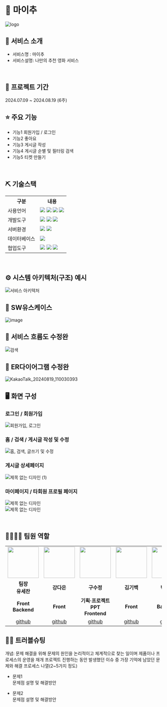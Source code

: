 # 💙 마이추
![logo](https://github.com/user-attachments/assets/2e5dc4fa-c345-42c8-ac92-b6891d2fcbfb)


## 👀 서비스 소개
* 서비스명 : 마이추
* 서비스설명: 나만의 추천 영화 서비스
<br>

## 📅 프로젝트 기간
2024.07.09 ~ 2024.08.19 (6주)
<br>

## ⭐ 주요 기능
* 기능1 회원가입 / 로그인
* 기능2 좋아요
* 기능3 게시글 작성
* 기능4 게시글 순별 및 필터링 검색 
* 기능5 티켓 만들기
<br>

## ⛏ 기술스택
<table>
    <tr>
        <th>구분</th>
        <th>내용</th>
    </tr>
    <tr>
        <td>사용언어</td>
        <td>
            <img src="https://img.shields.io/badge/Java-007396?style=for-the-badge&logo=java&logoColor=white"/>
            <img src="https://img.shields.io/badge/HTML5-E34F26?style=for-the-badge&logo=HTML5&logoColor=white"/>
            <img src="https://img.shields.io/badge/CSS3-1572B6?style=for-the-badge&logo=CSS3&logoColor=white"/>
            <img src="https://img.shields.io/badge/JavaScript-F7DF1E?style=for-the-badge&logo=JavaScript&logoColor=white"/>
        </td>
    </tr>
    <tr>
        <td>개발도구</td>
        <td>
            <img src="https://img.shields.io/badge/Eclipse-2C2255?style=for-the-badge&logo=Eclipse&logoColor=white"/>
            <img src="https://img.shields.io/badge/Visual_Studio_Code-0078D4?style=for-the-badge&logo=visual%20studio%20code&logoColor=white"/>
            <img src="https://img.shields.io/badge/Figma-F24E1E?style=for-the-badge&logo=figma&logoColor=white"/>
        </td>
    </tr>
    <tr>
        <td>서버환경</td>
        <td>
            <img src="https://img.shields.io/badge/Apache Tomcat-D22128?style=for-the-badge&logo=ApacheTomcat&logoColor=white"/>
            <img src="https://img.shields.io/badge/Spring_Boot-6DB33F?style=for-the-badge&logo=spring-boot&logoColor=white"/>
        </td>
    </tr>
    <tr>
        <td>데이터베이스</td>
        <td>
            <img src="https://img.shields.io/badge/MySQL-4479A1?style=for-the-badge&logo=MySQL&logoColor=white"/> 
        </td>
    </tr>
    <tr>
        <td>협업도구</td>
        <td>
            <img src="https://img.shields.io/badge/Git-F05032?style=for-the-badge&logo=Git&logoColor=white"/>
            <img src="https://img.shields.io/badge/GitHub-181717?style=for-the-badge&logo=GitHub&logoColor=white"/>
            <img src="https://img.shields.io/badge/Notion-000000?style=for-the-badge&logo=notion&logoColor=white"/>
        </td>
    </tr>
</table>


<br>

## ⚙ 시스템 아키텍처(구조) 예시 
![서비스 아키텍처](https://user-images.githubusercontent.com/25995055/169925538-15867bd9-aa0b-42fc-a39b-88981e926e51.png)
<br>

## 📌 SW유스케이스
![image](https://user-images.githubusercontent.com/25995055/178401023-9a015e66-aa6e-4d74-8564-9b1f9d306649.png)
<br>

## 📌 서비스 흐름도 수정완
![검색](https://github.com/user-attachments/assets/095a5f55-432d-4af8-8f86-4f6312898ed1)
<br>

## 📌 ER다이어그램 수정완
![KakaoTalk_20240819_110030393](https://github.com/user-attachments/assets/883e3430-f352-419c-85da-5c9432667298)

## 🖥 화면 구성

### 로그인 / 회원가입
![회원가입, 로그인](https://github.com/user-attachments/assets/f74bb6a7-2198-4e06-a179-930916be263d)

### 홈 / 검색 / 게시글 작성 및 수정
![홈, 검색, 글쓰기 및 수정](https://github.com/user-attachments/assets/4b7c9ae1-0994-4969-bccb-f8055692c6f0)

### 게시글 상세페이지
![제목 없는 디자인 (1)](https://github.com/user-attachments/assets/a2b523ac-477b-4bb7-9944-e07aa49e9773)


### 마이페이지 / 타회원 프로필 페이지
![제목 없는 디자인](https://github.com/user-attachments/assets/00c486ba-c7dc-4267-ba9b-29f706f0d0b0)
<br>
![제목 없는 디자인](https://github.com/user-attachments/assets/878ad4df-2e96-446d-9a82-d3af1fab0671)

<br>

## 👨‍👩‍👦‍👦 팀원 역할
<table>
  <tr>
    <td align="center"><img src="https://pbs.twimg.com/media/B-n6uPYUUAAZSUx.png" width="100" height="100"/></td>
    <td align="center"><img src="https://pbs.twimg.com/media/B-n6uPYUUAAZSUx.png" width="100" height="100"/></td>
    <td align="center"><img src="https://pbs.twimg.com/media/B-n6uPYUUAAZSUx.png" width="100" height="100"/></td>
    <td align="center"><img src="https://pbs.twimg.com/media/B-n6uPYUUAAZSUx.png" width="100" height="100"/></td>
    <td align="center"><img src="https://pbs.twimg.com/media/B-n6uPYUUAAZSUx.png" width="100" height="100"/></td>
    <td align="center"><img src="https://pbs.twimg.com/media/B-n6uPYUUAAZSUx.png" width="100" height="100"/></td>
  </tr>
  <tr>
    <td align="center"><strong>팀장<br>유세찬</strong></td>
    <td align="center"><strong>강다은</strong></td>
    <td align="center"><strong>구수정</strong></td>
    <td align="center"><strong>김기백</strong></td>
    <td align="center"><strong>박경록</strong></td>
    <td align="center"><strong>우병현</strong></td>
  </tr>
  <tr>
    <td align="center"><b>Front<br>Backend</b></td>
    <td align="center"><b>Front</b></td>
    <td align="center"><b>기획·프로젝트PPT<br>Frontend</b></td>
    <td align="center"><b>Front</b></td>
    <td align="center"><b>Backend</b></td>
    <td align="center"><b>Backend<br>Data Base</b></td>
  </tr>
  <tr>
    <td align="center"><a href="https://github.com/자신의username작성해주세요" target='_blank'>github</a></td>
    <td align="center"><a href="https://github.com/자신의username작성해주세요" target='_blank'>github</a></td>
    <td align="center"><a href="https://github.com/자신의username작성해주세요" target='_blank'>github</a></td>
    <td align="center"><a href="https://github.com/자신의username작성해주세요" target='_blank'>github</a></td>
    <td align="center"><a href="https://github.com/자신의username작성해주세요" target='_blank'>github</a></td>
    <td align="center"><a href="https://github.com/자신의username작성해주세요" target='_blank'>github</a></td>
  </tr>
</table>

## 🤾‍♂️ 트러블슈팅
개념: 문제 해결을 위해 문제의 원인을 논리적이고 체계적으로 찾는 일이며 제품이나 프로세스의 운영을 재개
프로젝트 진행하는 동안 발생했던 이슈 중 가장 기억에 남았던 문제와 해결 프로세스 나열(2~5가지 정도)
  
* 문제1<br>
 문제점 설명 및 해결방안
 
* 문제2<br>
 문제점 설명 및 해결방안
